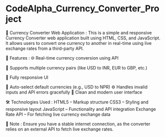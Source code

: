 # CodeAlpha_Currency_Converter_Project
💱 Currency Converter Web Application : 
This is a simple and responsive Currency Converter web application built using HTML, CSS, and JavaScript. It allows users to convert one currency to another in real-time using live exchange rates from a third-party API.

🚀 Features :
🌐 Real-time currency conversion using API

🔄 Supports multiple currency pairs (like USD to INR, EUR to GBP, etc.)

📱 Fully responsive UI

🧠 Auto-select default currencies (e.g., USD to NPR)
⚙️ Handles invalid inputs and API errors gracefully
🎨 Clean and modern user interface

🛠️ Technologies Used : 
HTML5 – Markup structure
CSS3 – Styling and responsive layout
JavaScript – Functionality and API integration
Exchange Rate API – For fetching live currency exchange data


📌 Note : Ensure you have a stable internet connection, as the converter relies on an external API to fetch live exchange rates.
